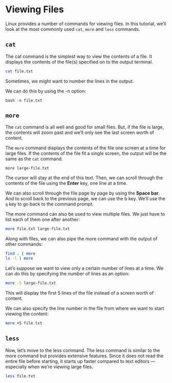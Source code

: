 # Viewing Files

Linux provides a number of commands for viewing files. In this tutorial, we’ll look at the most commonly used `cat`, `more` and `less` commands.

## `cat`
The cat command is the simplest way to view the contents of a file. It displays the contents of the file(s) specified on to the output terminal.

```bash
cat file.txt
```
Sometimes, we might want to number the lines in the output.

We can do this by using the -n option:
```
bash -n file.txt
```

## `more`
The `cat` command is all well and good for small files. But, if the file is large, the contents will zoom past and we’ll only see the last screen worth of content.

The `more` command displays the contents of the file one screen at a time for large files. If the contents of the file fit a single screen, the output will be the same as the `cat` command.

```
more large-file.txt
```
The cursor will stay at the end of this text. Then, we can scroll through the contents of the file using the **Enter** key, one line at a time.

We can also scroll through the file page by page by using the **Space bar**. And to scroll back to the previous page, we can use the b key. We’ll use the `q` key to go back to the command prompt.

The more command can also be used to view multiple files. We just have to list each of them one after another:

```bash
more file.txt large-file.txt
```

Along with files, we can also pipe the more command with the output of other commands:
```bash
find . | more
ls -l | more
```

Let’s suppose we want to view only a certain number of lines at a time. We can do this by specifying the number of lines as an option:

```bash
more -5 large-file.txt
```
This will display the first 5 lines of the file instead of a screen worth of content.

We can also specify the line number in the file from where we want to start viewing the content:
```bash
more +5 file.txt
```

## `less`
Now, let’s move to the less command. The less command is similar to the more command but provides extensive features. Since it does not read the entire file before starting, it starts up faster compared to text editors — especially when we’re viewing large files.

```bash
less file.txt
```